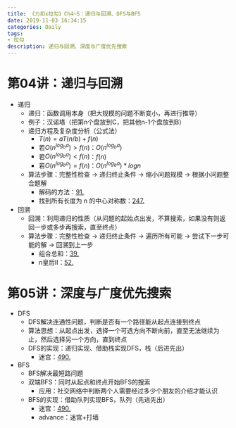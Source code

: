 ```yaml
---
title: 《力扣x拉勾》Ch4~5：递归与回溯、DFS与BFS
date: 2019-11-03 16:34:15
categories: Daily
tags: 
- 拉勾
description: 递归与回溯、深度与广度优先搜索
---
```

<!-- more -->
# 第04讲：递归与回溯
- 递归
    - 递归：函数调用本身（把大规模的问题不断变小，再进行推导）
    - 例子：汉诺塔（把第n个盘放到C，把其他n-1个盘放到B）
    - 递归方程及复杂度分析（公式法）
        - $T(n)=aT(n/b)+f(n)$
        - 若$O(n^{log_ba}) > f(n)$：$O(n^{log_ba})$
        - 若$O(n^{log_ba}) < f(n)$：$f(n)$
        - 若$O(n^{log_ba}) = f(n)$：$O(n^{log_ba})*logn$
    - 算法步骤：完整性检查 -> 递归终止条件 -> 缩小问题规模 -> 根据小问题整合题解
        - 解码的方法：[91. ]()
        - 找到所有长度为 n 的中心对称数：[247. ]()
- 回溯
    - 回溯：利用递归的性质（从问题的起始点出发，不算搜索，如果没有则返回一步或多步再搜索，直至终点） 
    - 算法步骤：完整性检查 -> 递归终止条件 -> 遍历所有可能 -> 尝试下一步可能的解 -> 回溯到上一步
        - 组合总和：[39. ]()
        - n皇后II：[52. ]()

# 第05讲：深度与广度优先搜索
- DFS
    - DFS解决连通性问题，判断是否有一个路径能从起点连接到终点
    - 算法思想：从起点出发，选择一个可选方向不断向前，直至无法继续为止，然后选择另一个方向，直到终点
    - DFS的实现：递归实现、借助栈实现DFS，栈（后进先出）
        - 迷宫：[490. ]()
- BFS
    - BFS解决最短路问题
    - 双端BFS：同时从起点和终点开始BFS的搜索
        - 应用：社交网络中判断两个人需要经过多少个朋友的介绍才能认识
    - BFS的实现：借助队列实现BFS，队列（先进先出）
        -  迷宫：[490. ]()
        - advance：迷宫+打墙